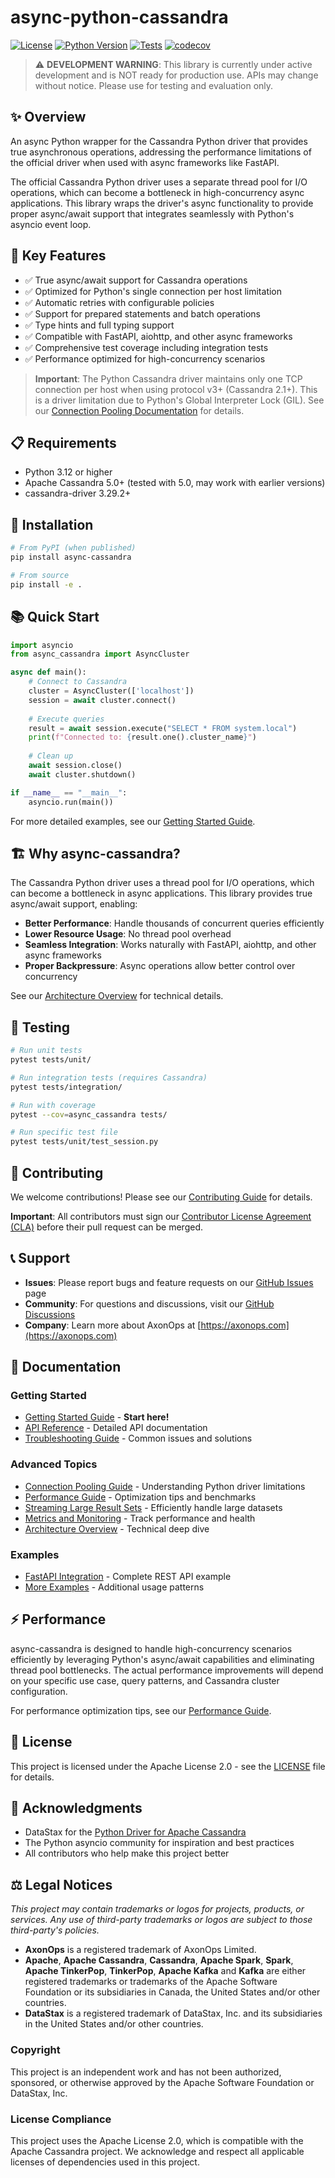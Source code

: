 # async-python-cassandra

[![License](https://img.shields.io/badge/License-Apache%202.0-blue.svg)](https://opensource.org/licenses/Apache-2.0)
[![Python Version](https://img.shields.io/badge/python-3.12%2B-blue)](https://www.python.org/downloads/)
[![Tests](https://github.com/axonops/async-python-cassandra/actions/workflows/tests.yml/badge.svg)](https://github.com/axonops/async-python-cassandra/actions/workflows/tests.yml)
[![codecov](https://codecov.io/gh/axonops/async-python-cassandra/branch/main/graph/badge.svg)](https://codecov.io/gh/axonops/async-python-cassandra)

> ⚠️ **DEVELOPMENT WARNING**: This library is currently under active development and is NOT ready for production use. APIs may change without notice. Please use for testing and evaluation only.

## ✨ Overview

An async Python wrapper for the Cassandra Python driver that provides true asynchronous operations, addressing the performance limitations of the official driver when used with async frameworks like FastAPI.

The official Cassandra Python driver uses a separate thread pool for I/O operations, which can become a bottleneck in high-concurrency async applications. This library wraps the driver's async functionality to provide proper async/await support that integrates seamlessly with Python's asyncio event loop.

## 🚀 Key Features

- ✅ True async/await support for Cassandra operations
- ✅ Optimized for Python's single connection per host limitation
- ✅ Automatic retries with configurable policies
- ✅ Support for prepared statements and batch operations
- ✅ Type hints and full typing support
- ✅ Compatible with FastAPI, aiohttp, and other async frameworks
- ✅ Comprehensive test coverage including integration tests
- ✅ Performance optimized for high-concurrency scenarios

> **Important**: The Python Cassandra driver maintains only one TCP connection per host when using protocol v3+ (Cassandra 2.1+). This is a driver limitation due to Python's Global Interpreter Lock (GIL). See our [Connection Pooling Documentation](docs/connection-pooling.md) for details.

## 📋 Requirements

- Python 3.12 or higher
- Apache Cassandra 5.0+ (tested with 5.0, may work with earlier versions)
- cassandra-driver 3.29.2+

## 🔧 Installation

```bash
# From PyPI (when published)
pip install async-cassandra

# From source
pip install -e .
```

## 📚 Quick Start

```python
import asyncio
from async_cassandra import AsyncCluster

async def main():
    # Connect to Cassandra
    cluster = AsyncCluster(['localhost'])
    session = await cluster.connect()
    
    # Execute queries
    result = await session.execute("SELECT * FROM system.local")
    print(f"Connected to: {result.one().cluster_name}")
    
    # Clean up
    await session.close()
    await cluster.shutdown()

if __name__ == "__main__":
    asyncio.run(main())
```

For more detailed examples, see our [Getting Started Guide](docs/getting-started.md).

## 🏗️ Why async-cassandra?

The Cassandra Python driver uses a thread pool for I/O operations, which can become a bottleneck in async applications. This library provides true async/await support, enabling:

- **Better Performance**: Handle thousands of concurrent queries efficiently
- **Lower Resource Usage**: No thread pool overhead
- **Seamless Integration**: Works naturally with FastAPI, aiohttp, and other async frameworks
- **Proper Backpressure**: Async operations allow better control over concurrency

See our [Architecture Overview](docs/architecture.md) for technical details.

## 🧪 Testing

```bash
# Run unit tests
pytest tests/unit/

# Run integration tests (requires Cassandra)
pytest tests/integration/

# Run with coverage
pytest --cov=async_cassandra tests/

# Run specific test file
pytest tests/unit/test_session.py
```

## 🤝 Contributing

We welcome contributions! Please see our [Contributing Guide](CONTRIBUTING.md) for details.

**Important**: All contributors must sign our [Contributor License Agreement (CLA)](CLA.md) before their pull request can be merged.

## 📞 Support

- **Issues**: Please report bugs and feature requests on our [GitHub Issues](https://github.com/axonops/async-python-cassandra/issues) page
- **Community**: For questions and discussions, visit our [GitHub Discussions](https://github.com/axonops/async-python-cassandra/discussions)
- **Company**: Learn more about AxonOps at [https://axonops.com](https://axonops.com)

## 📖 Documentation

### Getting Started
- [Getting Started Guide](docs/getting-started.md) - **Start here!**
- [API Reference](docs/api.md) - Detailed API documentation
- [Troubleshooting Guide](docs/troubleshooting.md) - Common issues and solutions

### Advanced Topics
- [Connection Pooling Guide](docs/connection-pooling.md) - Understanding Python driver limitations
- [Performance Guide](docs/performance.md) - Optimization tips and benchmarks
- [Streaming Large Result Sets](docs/streaming.md) - Efficiently handle large datasets
- [Metrics and Monitoring](docs/metrics-monitoring.md) - Track performance and health
- [Architecture Overview](docs/architecture.md) - Technical deep dive

### Examples
- [FastAPI Integration](examples/fastapi_app/README.md) - Complete REST API example
- [More Examples](examples/) - Additional usage patterns

## ⚡ Performance

async-cassandra is designed to handle high-concurrency scenarios efficiently by leveraging Python's async/await capabilities and eliminating thread pool bottlenecks. The actual performance improvements will depend on your specific use case, query patterns, and Cassandra cluster configuration.

For performance optimization tips, see our [Performance Guide](docs/performance.md).

## 📝 License

This project is licensed under the Apache License 2.0 - see the [LICENSE](LICENSE) file for details.

## 🙏 Acknowledgments

- DataStax for the [Python Driver for Apache Cassandra](https://github.com/datastax/python-driver)
- The Python asyncio community for inspiration and best practices
- All contributors who help make this project better

## ⚖️ Legal Notices

*This project may contain trademarks or logos for projects, products, or services. Any use of third-party trademarks or logos are subject to those third-party's policies.*

- **AxonOps** is a registered trademark of AxonOps Limited.
- **Apache**, **Apache Cassandra**, **Cassandra**, **Apache Spark**, **Spark**, **Apache TinkerPop**, **TinkerPop**, **Apache Kafka** and **Kafka** are either registered trademarks or trademarks of the Apache Software Foundation or its subsidiaries in Canada, the United States and/or other countries.
- **DataStax** is a registered trademark of DataStax, Inc. and its subsidiaries in the United States and/or other countries.

### Copyright

This project is an independent work and has not been authorized, sponsored, or otherwise approved by the Apache Software Foundation or DataStax, Inc.

### License Compliance

This project uses the Apache License 2.0, which is compatible with the Apache Cassandra project. We acknowledge and respect all applicable licenses of dependencies used in this project.
